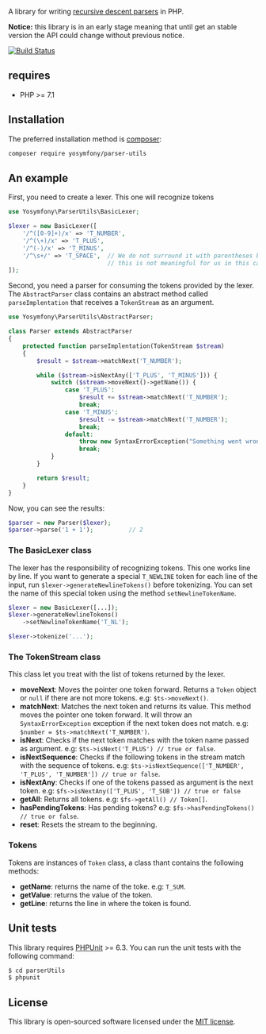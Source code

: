 A library for writing [recursive descent parsers](https://en.wikipedia.org/wiki/Recursive_descent_parser)
in PHP.

**Notice:** this library is in an early stage meaning that until get an stable version
the API could change without previous notice.

[![Build Status](https://travis-ci.org/yosymfony/parser-utils.svg?branch=master)](https://travis-ci.org/yosymfony/parser-utils)

## requires

* PHP >= 7.1

## Installation

The preferred installation method is [composer](https://getcomposer.org):

```bash
composer require yosymfony/parser-utils
```

## An example

First, you need to create a lexer. This one will recognize tokens

```php
use Yosymfony\ParserUtils\BasicLexer;

$lexer = new BasicLexer([
    '/^([0-9]+)/x' => 'T_NUMBER',
    '/^(\+)/x' => 'T_PLUS',
    '/^(-)/x' => 'T_MINUS',
    '/^\s+/' => 'T_SPACE',  // We do not surround it with parentheses because
                            // this is not meaningful for us in this case
]);
```

Second, you need a parser for consuming the tokens provided by the lexer.
The `AbstractParser` class contains an abstract method called `parseImplentation`
that receives a `TokenStream` as an argument.

```php
use Yosymfony\ParserUtils\AbstractParser;

class Parser extends AbstractParser
{
    protected function parseImplentation(TokenStream $stream)
    {
        $result = $stream->matchNext('T_NUMBER');

        while ($stream->isNextAny(['T_PLUS', 'T_MINUS'])) {
            switch ($stream->moveNext()->getName()) {
                case 'T_PLUS':
                    $result += $stream->matchNext('T_NUMBER');
                    break;
                case 'T_MINUS':
                    $result -= $stream->matchNext('T_NUMBER');
                    break;
                default:
                    throw new SyntaxErrorException("Something went wrong");
                    break;
            }
        }

        return $result;
    }
}
```

Now, you can see the results:

```php
$parser = new Parser($lexer);
$parser->parse('1 + 1');          // 2
```

### The BasicLexer class

The lexer has the responsibility of recognizing tokens. This one works line by
line. If you want to generate a special `T_NEWLINE` token for each line
of the input, run `$lexer->generateNewlineTokens()` before tokenizing. You can set the
name of this special token using the method `setNewlineTokenName`.

```php
$lexer = new BasicLexer([...]);
$lexer->generateNewlineTokens()
    ->setNewlineTokenName('T_NL');

$lexer->tokenize('...');
```

### The TokenStream class

This class let you treat with the list of tokens returned by the lexer.

* **moveNext**: Moves the pointer one token forward. Returns a `Token` object or
`null` if there are not more tokens. e.g: `$ts->moveNext()`.
* **matchNext**: Matches the next token and returns its value. This method moves
the pointer one token forward. It will throw an `SyntaxErrorException` exception
if the next token does not match. e.g: `$number = $ts->matchNext('T_NUMBER')`.
* **isNext**: Checks if the next token matches with the token name passed as argument.
e.g: `$ts->isNext('T_PLUS') // true or false`.
* **isNextSequence**: Checks if the following tokens in the stream match with
the sequence of tokens. e.g: `$ts->isNextSequence(['T_NUMBER', 'T_PLUS', 'T_NUMBER']) // true or false`.
* **isNextAny**: Checks if one of the tokens passed as argument is the next token.
e.g: `$fs->isNextAny(['T_PLUS', 'T_SUB']) // true or false`
* **getAll**: Returns all tokens. e.g: `$fs->getAll() // Token[]`.
* **hasPendingTokens**: Has pending tokens? e.g: `$fs->hasPendingTokens() // true or false`.
* **reset**: Resets the stream to the beginning.

### Tokens

Tokens are instances of `Token` class, a class thant contains the following methods:

* **getName**: returns the name of the toke. e.g: `T_SUM`.
* **getValue**: returns the value of the token.
* **getLine**: returns the line in where the token is found.

## Unit tests

This library requires [PHPUnit](https://phpunit.de/) >= 6.3.
You can run the unit tests with the following command:

```bash
$ cd parserUtils
$ phpunit
```

## License

This library is open-sourced software licensed under the [MIT license](http://opensource.org/licenses/MIT).
